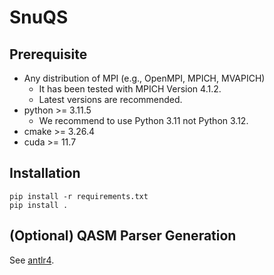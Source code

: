 # SnuQS

## Prerequisite
- Any distribution of MPI (e.g., OpenMPI, MPICH, MVAPICH)
    * It has been tested with MPICH Version 4.1.2.
    * Latest versions are recommended.
- python >= 3.11.5
    * We recommend to use Python 3.11 not Python 3.12.
- cmake >= 3.26.4
- cuda >= 11.7


## Installation
```
pip install -r requirements.txt
pip install .
```

## (Optional) QASM Parser Generation
See [antlr4](antlr4).
